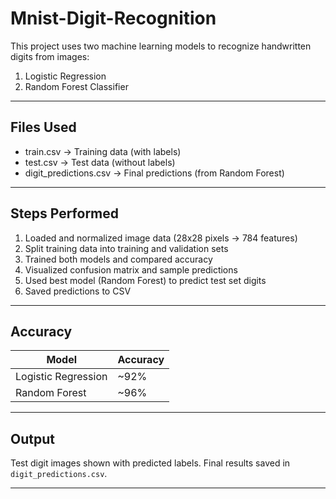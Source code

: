 # Mnist-Digit-Recognition
This project uses two machine learning models to recognize handwritten digits from images:

1. Logistic Regression  
2. Random Forest Classifier

---

##  Files Used

- train.csv → Training data (with labels)
- test.csv  → Test data (without labels)
- digit_predictions.csv → Final predictions (from Random Forest)

---

##  Steps Performed

1. Loaded and normalized image data (28x28 pixels → 784 features)
2. Split training data into training and validation sets
3. Trained both models and compared accuracy
4. Visualized confusion matrix and sample predictions
5. Used best model (Random Forest) to predict test set digits
6. Saved predictions to CSV

---

##  Accuracy

| Model               | Accuracy |
|--------------------|----------|
| Logistic Regression| ~92%     |
| Random Forest      | ~96%     |

---

##  Output

Test digit images shown with predicted labels. Final results saved in `digit_predictions.csv`.

---
